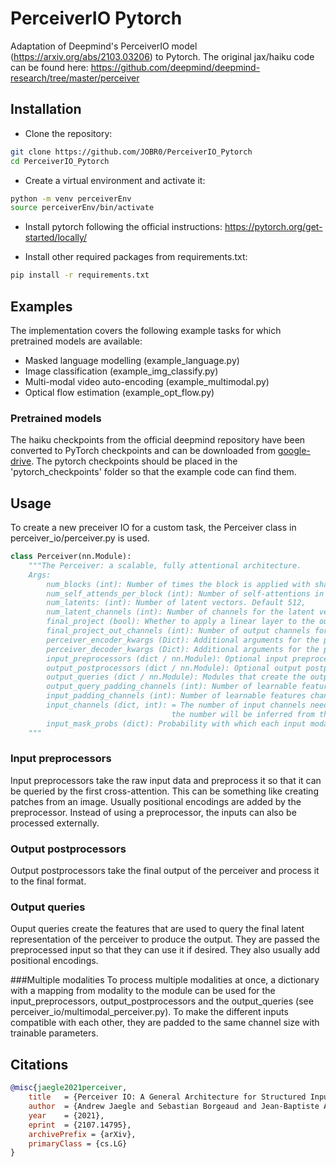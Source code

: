 # PerceiverIO Pytorch

Adaptation of Deepmind's PerceiverIO model (https://arxiv.org/abs/2103.03206) to Pytorch.
The original jax/haiku code can be found here:
https://github.com/deepmind/deepmind-research/tree/master/perceiver


## Installation

- Clone the repository:
```bash
git clone https://github.com/JOBR0/PerceiverIO_Pytorch
cd PerceiverIO_Pytorch
```

- Create a virtual environment and activate it:
```bash
python -m venv perceiverEnv
source perceiverEnv/bin/activate
```

- Install pytorch following the official instructions:
https://pytorch.org/get-started/locally/

- Install other required packages from requirements.txt:
```bash
pip install -r requirements.txt
```

## Examples
The implementation covers the following example tasks for which pretrained models are available:

* Masked language modelling (example_language.py)
* Image classification (example_img_classify.py)
* Multi-modal video auto-encoding (example_multimodal.py)
* Optical flow estimation (example_opt_flow.py)

### Pretrained models

The haiku checkpoints from the official deepmind repository have been converted to PyTorch checkpoints and can be downloaded from <a href= "https://drive.google.com/drive/folders/1ks00isq02LaACvE405dIwZqUfWxC0irV?usp=sharing">google-drive</a>.
The pytorch checkpoints should be placed in the 'pytorch_checkpoints' folder so that the example code can find them.

## Usage

To create a new preceiver IO for a custom task, the Perceiver class in perceiver_io/perceiver.py is used.


```python
class Perceiver(nn.Module):
    """The Perceiver: a scalable, fully attentional architecture.
    Args:
        num_blocks (int): Number of times the block is applied with shared weights. Default: 8
        num_self_attends_per_block (int): Number of self-attentions in the block. Default: 6,
        num_latents: (int): Number of latent vectors. Default 512,
        num_latent_channels (int): Number of channels for the latent vectors. Default: 1024,
        final_project (bool): Whether to apply a linear layer to the outputs before the post-processors. Default: True,
        final_project_out_channels (int): Number of output channels for the final projection layer. Default: None,
        perceiver_encoder_kwargs (Dict): Additional arguments for the perceiver encoder {},
        perceiver_decoder_kwargs (Dict): Additional arguments for the perceiver decoder {},
        input_preprocessors (dict / nn.Module): Optional input preprocessors. 1 or none for each modality. Default: None,
        output_postprocessors (dict / nn.Module): Optional output postprocessors. 1 or none for each modality. Default: None,
        output_queries (dict / nn.Module): Modules that create the output queries. 1 for each modality. Default: None,
        output_query_padding_channels (int): Number of learnable features channels that are added to the output queries. Default: 0,
        input_padding_channels (int): Number of learnable features channels that are added to the preprocessed inputs. Default: 0,
        input_channels (dict, int): = The number of input channels need to be specified if NO preprocessor is used. Otherwise,
                                    the number will be inferred from the preprocessor. Default: None,
        input_mask_probs (dict): Probability with which each input modality will be masked out. Default None,
    """
```



### Input preprocessors
Input preprocessors take the raw input data and preprocess it so that it can be queried by the 
first cross-attention. This can be something like creating patches from an image. Usually positional encodings are
added by the preprocessor. Instead of using a preprocessor, the inputs can also be processed externally.

### Output postprocessors
Output postprocessors take the final output of the perceiver and process it to the final format.

### Output queries
Ouput queries create the features that are used to query the final latent representation of the perceiver to produce the output.
They are passed the preprocessed input so that they can use it if desired. They also usually add positional encodings.


###Multiple modalities
To process multiple modalities at once, a dictionary with a mapping from modality to the module can be used for the input_preprocessors, output_postprocessors and the output_queries (see perceiver_io/multimodal_perceiver.py).
To make the different inputs compatible with each other, they are padded to the same channel size with trainable parameters.









## Citations

```bibtex
@misc{jaegle2021perceiver,
    title   = {Perceiver IO: A General Architecture for Structured Inputs & Outputs},
    author  = {Andrew Jaegle and Sebastian Borgeaud and Jean-Baptiste Alayrac and Carl Doersch and Catalin Ionescu and David Ding and Skanda Koppula and Andrew Brock and Evan Shelhamer and Olivier Hénaff and Matthew M. Botvinick and Andrew Zisserman and Oriol Vinyals and João Carreira},
    year    = {2021},
    eprint  = {2107.14795},
    archivePrefix = {arXiv},
    primaryClass = {cs.LG}
}
```